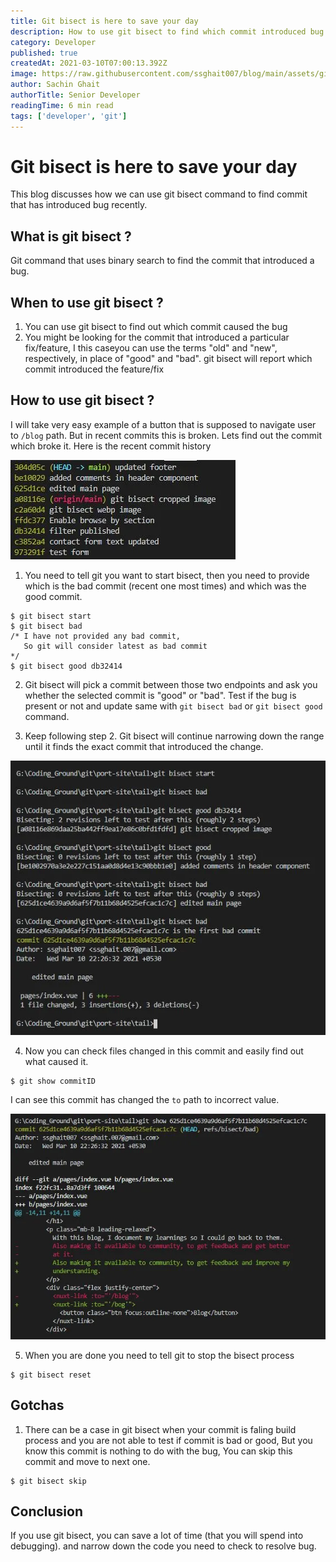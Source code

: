 ```yaml
---
title: Git bisect is here to save your day
description: How to use git bisect to find which commit introduced bug.
category: Developer
published: true
createdAt: 2021-03-10T07:00:13.392Z
image: https://raw.githubusercontent.com/ssghait007/blog/main/assets/git-bisect.webp
author: Sachin Ghait
authorTitle: Senior Developer
readingTime: 6 min read
tags: ['developer', 'git']
---
```


# Git bisect is here to save your day

This blog discusses how we can use git bisect command to find commit that has introduced bug recently.

## What is git bisect ?

Git command that uses binary search to find the commit that introduced a bug.

## When to use git bisect ?

1. You can use git bisect to find out which commit caused the bug
2. You might be looking for the commit that introduced a particular fix/feature, I this caseyou can use the terms "old" and "new", respectively, in place of "good" and "bad". git bisect will report which commit introduced the feature/fix

## How to use git bisect ?

I will take very easy example of a button that is supposed to navigate user to `/blog` path.
But in recent commits this is broken.
Lets find out the commit which broke it.
Here is the recent commit history

![image alt text](https://raw.githubusercontent.com/ssghait007/blog/main/assets/git-bisect-commits.webp)

1. You need to tell git you want to start bisect, then you need to provide which is the bad commit (recent one most times) and which was the good commit.

```bash{1,3-5}
$ git bisect start
$ git bisect bad
/* I have not provided any bad commit,
   So git will consider latest as bad commit
*/
$ git bisect good db32414
```

2. Git bisect will pick a commit between those two endpoints and ask you whether the selected commit is "good" or "bad". Test if the bug is present or not and update same with `git bisect bad` or `git bisect good` command.

3. Keep following step 2. Git bisect will continue narrowing down the range until it finds the exact commit that introduced the change.

![image alt text](https://raw.githubusercontent.com/ssghait007/blog/main/assets/git-bisect-log.webp)

4. Now you can check files changed in this commit and easily find out what caused it.

```bash{1,3-5}
$ git show commitID
```

I can see this commit has changed the `to` path to incorrect value.

![image alt text](https://raw.githubusercontent.com/ssghait007/blog/main/assets/git-bisect-buggy-commit.webp)

5. When you are done you need to tell git to stop the bisect process

```bash{1,3-5}
$ git bisect reset
```

## Gotchas

1. There can be a case in git bisect when your commit is faling build process and you are not able to test if commit is bad or good, But you know this commit is nothing to do with the bug, You can skip this commit and move to next one.

```bash{1,3-5}
$ git bisect skip
```

## Conclusion

If you use git bisect, you can save a lot of time (that you will spend into debugging).
and narrow down the code you need to check to resolve bug.
